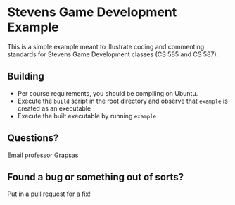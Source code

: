 # Stevens Game Development Example
This is a simple example meant to illustrate coding and commenting standards for Stevens Game Development classes (CS 585 and CS 587).

## Building
* Per course requirements, you should be compiling on Ubuntu.
* Execute the `build` script in the root directory and observe that `example` is created as an executable
* Execute the built executable by running `example`

## Questions?
Email professor Grapsas

## Found a bug or something out of sorts?
Put in a pull request for a fix!
